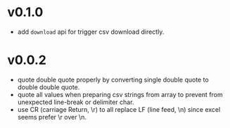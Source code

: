# v0.1.0

 - add `download` api for trigger csv download directly.


# v0.0.2

 - quote double quote properly by converting single double quote to double double quote.
 - quote all values when preparing csv strings from array to prevent from unexpected line-break or delimiter char.
 - use CR (carriage Return, \\r) to all replace LF (line feed, \\n) since excel seems prefer \\r over \\n.

